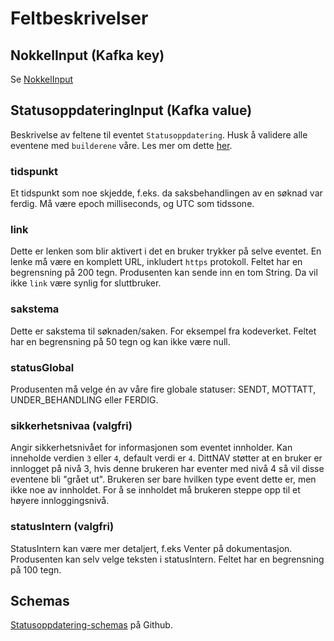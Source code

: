 # Feltbeskrivelser

## NokkelInput (Kafka key)
Se [NokkelInput](../fellesinfo.md)

## StatusoppdateringInput (Kafka value)
Beskrivelse av feltene til eventet `Statusoppdatering`.
Husk å validere alle eventene med `builderene` våre. Les mer om dette [her](../../builder.md).

### tidspunkt
Et tidspunkt som noe skjedde, f.eks. da saksbehandlingen av en søknad var ferdig.
Må være epoch milliseconds, og UTC som tidssone.

### link
Dette er lenken som blir aktivert i det en bruker trykker på selve eventet. 
En lenke må være en komplett URL, inkludert `https` protokoll. Feltet har en begrensning på 200 tegn.
Produsenten kan sende inn en tom String. Da vil ikke `link` være synlig for sluttbruker.

### sakstema
Dette er sakstema til søknaden/saken. For eksempel fra kodeverket.
Feltet har en begrensning på 50 tegn og kan ikke være null.

### statusGlobal
Produsenten må velge én av våre fire globale statuser: SENDT, MOTTATT, UNDER_BEHANDLING eller FERDIG.

### sikkerhetsnivaa (valgfri)
Angir sikkerhetsnivået for informasjonen som eventet innholder. Kan inneholde verdien `3` eller `4`, default verdi er `4`.
DittNAV støtter at en bruker er innlogget på nivå 3, hvis denne brukeren har eventer med nivå 4 så vil disse eventene bli "grået ut".
Brukeren ser bare hvilken type event dette er, men ikke noe av innholdet.
For å se innholdet må brukeren steppe opp til et høyere innloggingsnivå.

### statusIntern (valgfri)
StatusIntern kan være mer detaljert, f.eks Venter på dokumentasjon. Produsenten kan selv velge teksten i statusIntern. 
Feltet har en begrensning på 100 tegn.

## Schemas
[Statusoppdatering-schemas](https://github.com/navikt/brukernotifikasjon-schemas/blob/master/src/main/avro/statusoppdateringInput.avsc) på Github.
